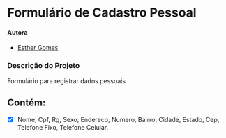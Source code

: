 # Formulário de Cadastro Pessoal
#### Autora
- <a href="https://github.com/EstherGomes2">Esther Gomes</a>
### Descrição do Projeto
Formulário para registrar dados pessoais
## Contém:
- [x] Nome, Cpf, Rg, Sexo, Endereco, Numero, Bairro, Cidade, Estado, Cep, Telefone Fixo, Telefone Celular.
